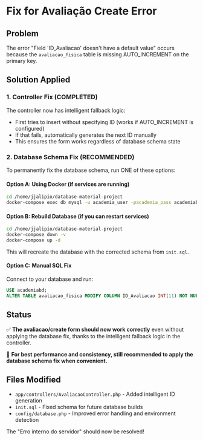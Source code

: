 # Fix for Avaliação Create Error

## Problem
The error "Field 'ID_Avaliacao' doesn't have a default value" occurs because the `avaliacao_fisica` table is missing AUTO_INCREMENT on the primary key.

## Solution Applied

### 1. Controller Fix (COMPLETED)
The controller now has intelligent fallback logic:
- First tries to insert without specifying ID (works if AUTO_INCREMENT is configured)
- If that fails, automatically generates the next ID manually
- This ensures the form works regardless of database schema state

### 2. Database Schema Fix (RECOMMENDED)

To permanently fix the database schema, run ONE of these options:

#### Option A: Using Docker (if services are running)
```bash
cd /home/jjalipio/database-material-project
docker-compose exec db mysql -u academia_user -pacademia_pass academiabd -e "ALTER TABLE avaliacao_fisica MODIFY COLUMN ID_Avaliacao INT(11) NOT NULL AUTO_INCREMENT PRIMARY KEY;"
```

#### Option B: Rebuild Database (if you can restart services)
```bash
cd /home/jjalipio/database-material-project
docker-compose down -v
docker-compose up -d
```
This will recreate the database with the corrected schema from `init.sql`.

#### Option C: Manual SQL Fix
Connect to your database and run:
```sql
USE academiabd;
ALTER TABLE avaliacao_fisica MODIFY COLUMN ID_Avaliacao INT(11) NOT NULL AUTO_INCREMENT PRIMARY KEY;
```

## Status
✅ **The avaliacao/create form should now work correctly** even without applying the database fix, thanks to the intelligent fallback logic in the controller.

🔧 **For best performance and consistency, still recommended to apply the database schema fix when convenient.**

## Files Modified
- `app/controllers/AvaliacaoController.php` - Added intelligent ID generation
- `init.sql` - Fixed schema for future database builds
- `config/database.php` - Improved error handling and environment detection

The "Erro interno do servidor" should now be resolved!
